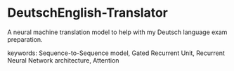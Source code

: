 # DeutschEnglish-Translator
A neural machine translation model to help with my Deutsch language exam preparation.

keywords: Sequence-to-Sequence model, Gated Recurrent Unit, Recurrent Neural Network architecture, Attention
